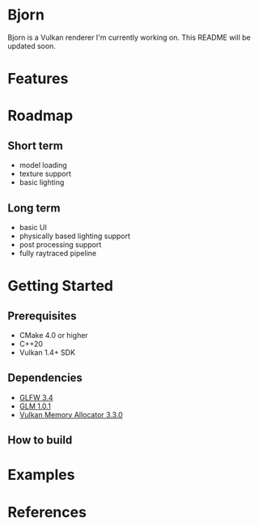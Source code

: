 # Bjorn

Bjorn is a Vulkan renderer I'm currently working on. This README will be updated soon.

# Features

# Roadmap
## Short term
- model loading
- texture support
- basic lighting
## Long term
- basic UI
- physically based lighting support
- post processing support
- fully raytraced pipeline

# Getting Started
## Prerequisites
- CMake 4.0 or higher
- C++20
- Vulkan 1.4+ SDK
## Dependencies
- [GLFW 3.4](https://www.glfw.org/)
- [GLM 1.0.1](https://github.com/g-truc/glm)
- [Vulkan Memory Allocator 3.3.0](https://github.com/GPUOpen-LibrariesAndSDKs/VulkanMemoryAllocator)
## How to build

# Examples

# References